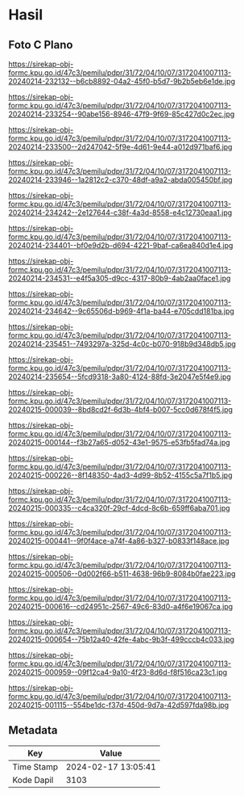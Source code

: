 # Hasil

## Foto C Plano

https://sirekap-obj-formc.kpu.go.id/47c3/pemilu/pdpr/31/72/04/10/07/3172041007113-20240214-232132--b6cb8892-04a2-45f0-b5d7-9b2b5eb6e1de.jpg

https://sirekap-obj-formc.kpu.go.id/47c3/pemilu/pdpr/31/72/04/10/07/3172041007113-20240214-233254--90abe156-8946-47f9-9f69-85c427d0c2ec.jpg

https://sirekap-obj-formc.kpu.go.id/47c3/pemilu/pdpr/31/72/04/10/07/3172041007113-20240214-233500--2d247042-5f9e-4d61-9e44-a012d971baf6.jpg

https://sirekap-obj-formc.kpu.go.id/47c3/pemilu/pdpr/31/72/04/10/07/3172041007113-20240214-233946--1a2812c2-c370-48df-a9a2-abda005450bf.jpg

https://sirekap-obj-formc.kpu.go.id/47c3/pemilu/pdpr/31/72/04/10/07/3172041007113-20240214-234242--2e127644-c38f-4a3d-8558-e4c12730eaa1.jpg

https://sirekap-obj-formc.kpu.go.id/47c3/pemilu/pdpr/31/72/04/10/07/3172041007113-20240214-234401--bf0e9d2b-d694-4221-9baf-ca6ea840d1e4.jpg

https://sirekap-obj-formc.kpu.go.id/47c3/pemilu/pdpr/31/72/04/10/07/3172041007113-20240214-234531--e4f5a305-d9cc-4317-80b9-4ab2aa0face1.jpg

https://sirekap-obj-formc.kpu.go.id/47c3/pemilu/pdpr/31/72/04/10/07/3172041007113-20240214-234642--9c65506d-b969-4f1a-ba44-e705cdd181ba.jpg

https://sirekap-obj-formc.kpu.go.id/47c3/pemilu/pdpr/31/72/04/10/07/3172041007113-20240214-235451--7493297a-325d-4c0c-b070-918b9d348db5.jpg

https://sirekap-obj-formc.kpu.go.id/47c3/pemilu/pdpr/31/72/04/10/07/3172041007113-20240214-235654--5fcd9318-3a80-4124-88fd-3e2047e5f4e9.jpg

https://sirekap-obj-formc.kpu.go.id/47c3/pemilu/pdpr/31/72/04/10/07/3172041007113-20240215-000039--8bd8cd2f-6d3b-4bf4-b007-5cc0d678f4f5.jpg

https://sirekap-obj-formc.kpu.go.id/47c3/pemilu/pdpr/31/72/04/10/07/3172041007113-20240215-000144--f3b27a65-d052-43e1-9575-e53fb5fad74a.jpg

https://sirekap-obj-formc.kpu.go.id/47c3/pemilu/pdpr/31/72/04/10/07/3172041007113-20240215-000226--8f148350-4ad3-4d99-8b52-4155c5a7f1b5.jpg

https://sirekap-obj-formc.kpu.go.id/47c3/pemilu/pdpr/31/72/04/10/07/3172041007113-20240215-000335--c4ca320f-29cf-4dcd-8c6b-659ff6aba701.jpg

https://sirekap-obj-formc.kpu.go.id/47c3/pemilu/pdpr/31/72/04/10/07/3172041007113-20240215-000441--9f0f4ace-a74f-4a86-b327-b0833f148ace.jpg

https://sirekap-obj-formc.kpu.go.id/47c3/pemilu/pdpr/31/72/04/10/07/3172041007113-20240215-000506--0d002f66-b511-4638-96b9-8084b0fae223.jpg

https://sirekap-obj-formc.kpu.go.id/47c3/pemilu/pdpr/31/72/04/10/07/3172041007113-20240215-000616--cd24951c-2567-49c6-83d0-a4f6e19067ca.jpg

https://sirekap-obj-formc.kpu.go.id/47c3/pemilu/pdpr/31/72/04/10/07/3172041007113-20240215-000654--75b12a40-42fe-4abc-9b3f-499cccb4c033.jpg

https://sirekap-obj-formc.kpu.go.id/47c3/pemilu/pdpr/31/72/04/10/07/3172041007113-20240215-000959--09f12ca4-9a10-4f23-8d6d-f8f516ca23c1.jpg

https://sirekap-obj-formc.kpu.go.id/47c3/pemilu/pdpr/31/72/04/10/07/3172041007113-20240215-001115--554be1dc-f37d-450d-9d7a-42d597fda98b.jpg


## Metadata

| Key        | Value               |
| ---------- | ------------------- |
| Time Stamp | 2024-02-17 13:05:41 |
| Kode Dapil | 3103                |



